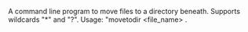 A command line program to move files to a directory beneath. Supports wildcards "*" and "?". Usage: "movetodir <file_name> <directory>. 
